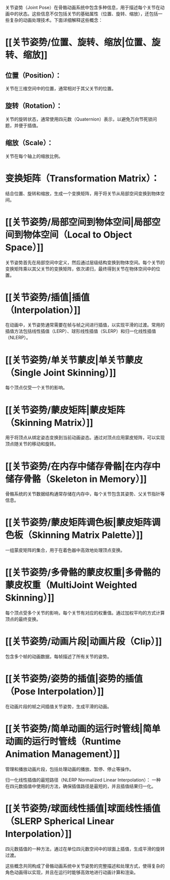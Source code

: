 关节姿势（Joint Pose）在骨骼动画系统中包含多种信息，用于描述每个关节在动画中的状态。这些信息不仅包括关节的基础属性（位置、旋转、缩放），还包括一些复杂的动画处理技术。下面详细解释这些概念：
# [[关节姿势/位置、旋转、缩放|位置、旋转、缩放]]
## 位置（Position）：
关节在三维空间中的位置，通常相对于其父关节的位置。
## 旋转（Rotation）：
关节的旋转状态，通常使用四元数（Quaternion）表示，以避免万向节死锁问题，并便于插值。
## 缩放（Scale）：
关节在每个轴上的缩放比例。

# 变换矩阵（Transformation Matrix）：
结合位置、旋转和缩放，生成一个变换矩阵，用于将关节从局部空间变换到物体空间。

# [[关节姿势/局部空间到物体空间|局部空间到物体空间（Local to Object Space）]]
关节姿势首先在局部空间中定义，然后通过层级结构变换到物体空间。每个关节的变换矩阵乘以其父关节的变换矩阵，依次递归，最终得到关节在物体空间中的位置。

# [[关节姿势/插值|插值（Interpolation）]]
在动画中，关节姿势通常需要在帧与帧之间进行插值，以实现平滑的过渡。常用的插值方法包括线性插值（LERP）、球形线性插值（SLERP）和归一化线性插值（NLERP）。

# [[关节姿势/单关节蒙皮|单关节蒙皮（Single Joint Skinning）]]
每个顶点仅受一个关节的影响。

# [[关节姿势/蒙皮矩阵|蒙皮矩阵（Skinning Matrix）]]
用于将顶点从绑定姿态变换到当前动画姿态。通过对顶点应用蒙皮矩阵，可以实现顶点随关节的移动和旋转。

# [[关节姿势/在内存中储存骨骼|在内存中储存骨骼（Skeleton in Memory）]]
骨骼系统的关节数据结构通常存储在内存中，每个关节包含其姿势、父关节指针等信息。

# [[关节姿势/蒙皮矩阵调色板|蒙皮矩阵调色板（Skinning Matrix Palette）]]
一组蒙皮矩阵的集合，用于在着色器中高效地处理顶点变换。

# [[关节姿势/多骨骼的蒙皮权重|多骨骼的蒙皮权重（MultiJoint Weighted Skinning）]]
每个顶点受多个关节的影响，每个关节有对应的权重值。通过加权平均的方式计算顶点的最终变换。

# [[关节姿势/动画片段|动画片段（Clip）]]
包含多个帧的动画数据，每帧描述了所有关节的姿势。

# [[关节姿势/姿势的插值|姿势的插值（Pose Interpolation）]]
   在动画片段的帧之间插值关节姿势，生成平滑的动画。

# [[关节姿势/简单动画的运行时管线|简单动画的运行时管线（Runtime Animation Management）]]
管理和播放动画片段，包括处理动画的播放、暂停、停止等操作。

 归一化线性插值的最短路径（NLERP  Normalized Linear Interpolation）：
   一种在四元数插值中使用的方法，确保插值路径是最短的，并且插值结果归一化。

# [[关节姿势/球面线性插值|球面线性插值（SLERP  Spherical Linear Interpolation）]]
   四元数插值的一种方法，通过在单位四元数空间中的球面上插值，生成平滑的旋转过渡。

这些概念共同构成了骨骼动画系统中关节姿势的完整描述和处理方式，使得复杂的角色动画得以实现，并且在运行时能够高效地进行动画计算和渲染。